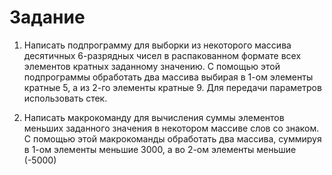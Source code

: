 # Задание #

1. Написать подпрограмму для выборки из некоторого массива десятичных 6-разрядных чисел в распакованном формате всех элементов кратных заданному значению. С помощью этой подпрограммы обработать два массива выбирая в 1-ом элементы кратные 5, а из 2-го элементы кратные 9. Для передачи параметров использовать стек.

2. Написать макрокоманду для вычисления суммы элементов меньших заданного значения в некотором массиве слов со знаком. С помощью этой макрокоманды обработать два массива, суммируя в 1-ом элементы меньшие 3000, а во 2-ом элементы меньшие (-5000)